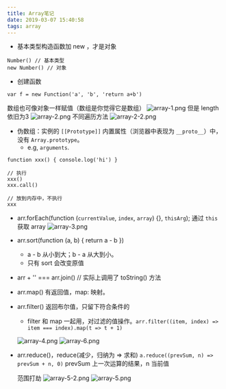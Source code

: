 ```yaml
---
title: Array笔记
date: 2019-03-07 15:40:58
tags: array
---
```


-  基本类型构造函数加 new ，才是对象
  
```
Number() // 基本类型
new Number() // 对象
```
<!-- more -->

- 创建函数
  
```
var f = new Function('a', 'b', 'return a+b')
```

数组也可像对象一样赋值（数组是你觉得它是数组）
![array-1.png](http://pntmc1hcw.bkt.clouddn.com/array-1.png)
但是 length 依旧为3
![array-2.png](http://pntmc1hcw.bkt.clouddn.com/array-2.png)
不同遍历方法
![array-2-2.png](http://pntmc1hcw.bkt.clouddn.com/array-2-2.png)

- 伪数组：实例的 `[[Prototype]]` 内置属性（浏览器中表现为 `__proto__`）中，没有 `Array.prototype`。
  - e.g, `arguments`.

```
function xxx() { console.log('hi') }

// 执行
xxx() 
xxx.call()

// 放到内存中，不执行
xxx
```

-  arr.forEach(function (`currentValue`, `index`, `array`) {}, `thisArg`);
  通过 `this` 获取 array
  ![array-3.png](http://pntmc1hcw.bkt.clouddn.com/array-3.png)

- arr.sort(function (a, b) { return a - b }) 
  - a - b 从小到大；b - a 从大到小。
  - 只有 sort 会改变原值

- arr + '' === arr.join() // 实际上调用了 toString() 方法
  
- arr.map() 有返回值，map: 映射。

- arr.filter() 返回布尔值，只留下符合条件的
  - filter 和 map 一起用，对过滤的值操作。`arr.filter((item, index) => item === index).map(t => t + 1)`

  ![array-4.png](http://pntmc1hcw.bkt.clouddn.com/array-4.png)
  ![array-6.png](http://pntmc1hcw.bkt.clouddn.com/array-6.png)
   
- arr.reduce()，reduce(减少，归纳为 => 求和)
  `a.reduce((prevSum, n) => prevSum + n, 0)` prevSum 上一次运算的结果，n 当前值
  
  范围打劫
  ![array-5-2.png](http://pntmc1hcw.bkt.clouddn.com/array-5-2.png)
  ![array-5.png](http://pntmc1hcw.bkt.clouddn.com/array-5.png)